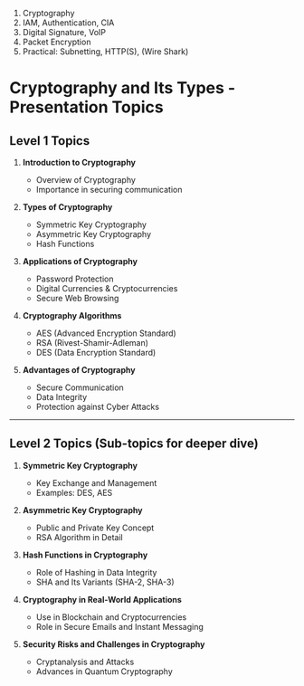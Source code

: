 1. Cryptography
2. IAM, Authentication, CIA
3. Digital Signature, VoIP
4. Packet Encryption
5. Practical: Subnetting, HTTP(S), (Wire Shark)

# Cryptography and Its Types - Presentation Topics

## Level 1 Topics

1. **Introduction to Cryptography**
   - Overview of Cryptography
   - Importance in securing communication

2. **Types of Cryptography**
   - Symmetric Key Cryptography
   - Asymmetric Key Cryptography
   - Hash Functions

3. **Applications of Cryptography**
   - Password Protection
   - Digital Currencies & Cryptocurrencies
   - Secure Web Browsing

4. **Cryptography Algorithms**
   - AES (Advanced Encryption Standard)
   - RSA (Rivest-Shamir-Adleman)
   - DES (Data Encryption Standard)

5. **Advantages of Cryptography**
   - Secure Communication
   - Data Integrity
   - Protection against Cyber Attacks

---

## Level 2 Topics (Sub-topics for deeper dive)

1. **Symmetric Key Cryptography**
   - Key Exchange and Management
   - Examples: DES, AES

2. **Asymmetric Key Cryptography**
   - Public and Private Key Concept
   - RSA Algorithm in Detail

3. **Hash Functions in Cryptography**
   - Role of Hashing in Data Integrity
   - SHA and Its Variants (SHA-2, SHA-3)

4. **Cryptography in Real-World Applications**
   - Use in Blockchain and Cryptocurrencies
   - Role in Secure Emails and Instant Messaging

5. **Security Risks and Challenges in Cryptography**
   - Cryptanalysis and Attacks
   - Advances in Quantum Cryptography
